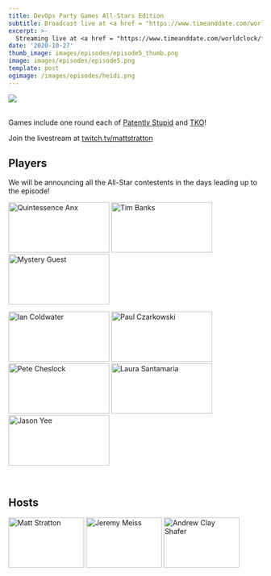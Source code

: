 ```yaml
---
title: DevOps Party Games All-Stars Edition
subtitle: Broadcast live at <a href = "https://www.timeanddate.com/worldclock/fixedtime.html?msg=DevOps+Party+Games+All-Star+Edition&iso=20201027T20&p1=64&ah=1" target = "_blank">Tuesday, October 27, 8 PM CT</a> 
excerpt: >-
  Streaming live at <a href = "https://www.timeanddate.com/worldclock/fixedtime.html?msg=DevOps+Party+Games+All-Star+Edition&iso=20201027T20&p1=64&ah=1" target = "_blank">8 PM CT</a><br> on Tuesday, October 27
date: '2020-10-27'
thumb_image: images/episodes/episode5_thumb.png
image: images/episodes/episode5.png
template: post
ogimage: /images/episodes/heidi.png
---
```

<a target="_blank" href="https://calendar.google.com/event?action=TEMPLATE&amp;tmeid=NTdlYTl1Z2MzaWxja2c3YjlobnMzZ2d0NmQgZHUyYXJxZGhlcjJsNGs0MTducXRsdjE4ZmNAZw&amp;tmsrc=du2arqdher2l4k417nqtlv18fc%40group.calendar.google.com"><img border="0" src="/images/add-to-calendar.png" class = "player-episode-page"></a>	
<br clear = "all">

Games include one round each of [Patently Stupid](https://www.jackboxgames.com/patently-stupid/) and [TKO](https://www.jackboxgames.com/tee-ko/)!

Join the livestream at [twitch.tv/mattstratton](https://twitch.tv/mattstratton)

## Players
We will be announcing all the All-Star contestents in the days leading up to the episode!

<a href = "https://twitter.com/quintessenceanx" class = "player-episode-page" target = "_blank"><img src = "/images/players/quinn.png" alt="Quintessence Anx" width="200" height="100" class = "player-episode-page"></a>
<a href = "https://twitter.com/elchefe" class = "player-episode-page" target = "_blank"><img src = "/images/players/tim-banks.png" alt="Tim Banks" width="200" height="100" class = "player-episode-page"></a>
<img src = "/images/players/mystery-guest2.png" alt="Mystery Guest" width="200" height="100" class = "player-episode-page">
<!-- <a href = "https://twitter.com/wiredferret" class = "player-episode-page" target = "_blank"><img src = "/images/players/heidi.png" alt="Heidi Waterhouse" width="200" height="100" class = "player-episode-page"></a> -->
<a href = "https://twitter.com/iancoldwater" class = "player-episode-page" target = "_blank"><img src = "/images/players/ian.png" alt="Ian Coldwater" width="200" height="100" class = "player-episode-page"></a>
<a href = "https://twitter.com/pczarkowski" class = "player-episode-page" target = "_blank"><img src = "/images/players/paul.png" alt="Paul Czarkowski" width="200" height="100" class = "player-episode-page"></a>
<a href = "https://twitter.com/petecheslock" class = "player-episode-page" target = "_blank"><img src = "/images/players/cheslock.png" alt="Pete Cheslock" width="200" height="100" class = "player-episode-page"></a>
<a href = "https://twitter.com/nimbinatus" class = "player-episode-page" target = "_blank"><img src = "/images/players/laura.png" alt="Laura Santamaria" width="200" height="100" class = "player-episode-page"></a>
<a href = "https://twitter.com/gitbisect" class = "player-episode-page" target = "_blank"><img src = "/images/players/jason.png" alt="Jason Yee" width="200" height="100" class = "player-episode-page"></a>

<br clear = "all">

## Hosts
<a href = "https://twitter.com/mattstratton" class = "player-episode-page"><img src = "/images/hosts/matty.png" alt="Matt Stratton" width="150" height="100" class = "player-episode-page"></a>
<a href = "https://twitter.com/IAmJerdog" class = "player-episode-page"><img src = "/images/hosts/jeremy.png" alt="Jeremy Meiss" width="150" height="100" class = "player-episode-page"></a>
<a href = "https://twitter.com/littleidea" class = "player-episode-page"><img src = "/images/hosts/andrew-clay-shafer.png" alt="Andrew Clay Shafer" width="150" height="100" class = "player-episode-page"></a>

